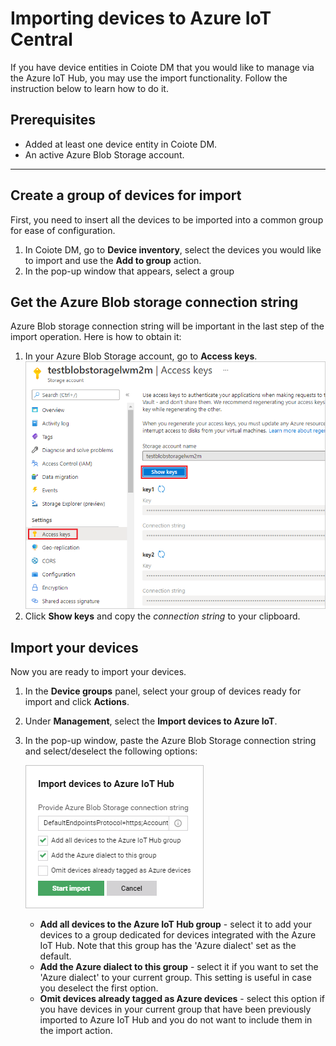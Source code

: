 # Importing devices to Azure IoT Central

If you have device entities in Coiote DM that you would like to manage via the Azure IoT Hub, you may use the import functionality. Follow the instruction below to learn how to do it.

## Prerequisites

 - Added at least one device entity in Coiote DM.
 - An active Azure Blob Storage account.
____________________
## Create a group of devices for import

First, you need to insert all the devices to be imported into a common group for ease of configuration.

1. In Coiote DM, go to **Device inventory**, select the devices you would like to import and use the **Add to group** action.
2. In the pop-up window that appears, select a group

## Get the Azure Blob storage connection string

Azure Blob storage connection string will be important in the last step of the import operation. Here is how to obtain it:

1. In your Azure Blob Storage account, go to **Access keys**.
 ![Azure Blob Storage](images/blob_storage.png "Getting Azure Blob Storage connection string")
2. Click **Show keys** and copy the *connection string* to your clipboard.

## Import your devices

Now you are ready to import your devices.

1. In the **Device groups** panel, select your group of devices ready for import and click **Actions**.
2. Under **Management**, select the **Import devices to Azure IoT**.
3. In the pop-up window, paste the Azure Blob Storage connection string and select/deselect the following options:

    ![Importing devices](images/importing_devices.png "Importing devices action")

    - **Add all devices to the Azure IoT Hub group** - select it to add your devices to a group dedicated for devices integrated with the Azure IoT Hub. Note that this group has the 'Azure dialect' set as the default.
    - **Add the Azure dialect to this group** - select it if you want to set the 'Azure dialect' to your current group. This setting is useful in case you deselect the first option.  
    - **Omit devices already tagged as Azure devices** - select this option if you have devices in your current group that have been previously imported to Azure IoT Hub and you do not want to include them in the import action.
